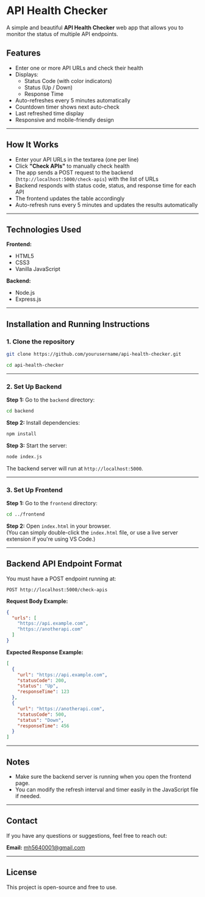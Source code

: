 # API Health Checker

A simple and beautiful **API Health Checker** web app that allows you to monitor the status of multiple API endpoints.

## Features
- Enter one or more API URLs and check their health
- Displays:
  - Status Code (with color indicators)
  - Status (Up / Down)
  - Response Time
- Auto-refreshes every 5 minutes automatically
- Countdown timer shows next auto-check
- Last refreshed time display
- Responsive and mobile-friendly design

---

## How It Works
- Enter your API URLs in the textarea (one per line)
- Click **"Check APIs"** to manually check health
- The app sends a POST request to the backend (`http://localhost:5000/check-apis`) with the list of URLs
- Backend responds with status code, status, and response time for each API
- The frontend updates the table accordingly
- Auto-refresh runs every 5 minutes and updates the results automatically

---

## Technologies Used

**Frontend:**
- HTML5
- CSS3
- Vanilla JavaScript

**Backend:**
- Node.js
- Express.js

---

## Installation and Running Instructions

### 1. Clone the repository
```bash
git clone https://github.com/yourusername/api-health-checker.git
```
```bash
cd api-health-checker
```

---

### 2. Set Up Backend

**Step 1:** Go to the `backend` directory:
```bash
cd backend
```

**Step 2:** Install dependencies:
```bash
npm install
```

**Step 3:** Start the server:
```bash
node index.js
```
The backend server will run at `http://localhost:5000`.

---

### 3. Set Up Frontend

**Step 1:** Go to the `frontend` directory:
```bash
cd ../frontend
```

**Step 2:** Open `index.html` in your browser.  
(You can simply double-click the `index.html` file, or use a live server extension if you're using VS Code.)

---

## Backend API Endpoint Format

You must have a POST endpoint running at:

```
POST http://localhost:5000/check-apis
```

**Request Body Example:**
```json
{
  "urls": [
    "https://api.example.com",
    "https://anotherapi.com"
  ]
}
```

**Expected Response Example:**
```json
[
  {
    "url": "https://api.example.com",
    "statusCode": 200,
    "status": "Up",
    "responseTime": 123
  },
  {
    "url": "https://anotherapi.com",
    "statusCode": 500,
    "status": "Down",
    "responseTime": 456
  }
]
```

---

## Notes
- Make sure the backend server is running when you open the frontend page.
- You can modify the refresh interval and timer easily in the JavaScript file if needed.

---

## Contact

If you have any questions or suggestions, feel free to reach out:

**Email:** mh5640001@gmail.com

---

## License

This project is open-source and free to use.

